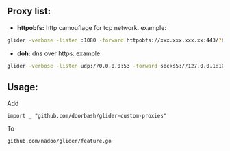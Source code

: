 ## Proxy list:
- **httpobfs:** http camouflage for tcp network. example:
```sh
glider -verbose -listen :1080 -forward httpobfs://xxx.xxx.xxx.xx:443/?host=google.com,vmess://:794ae901-cc7e-4ca7-a7fc-8cf68acea186@?alterID=0 -dialtimeout 10
``` 

- **doh:** dns over https. example:
```sh
glider -verbose -listen udp://0.0.0.0:53 -forward socks5://127.0.0.1:10808,doh://1.1.1.1?timeout=10
```

## Usage:
Add

```golang
import _ "github.com/doorbash/glider-custom-proxies"
```

To 

```
github.com/nadoo/glider/feature.go
```

